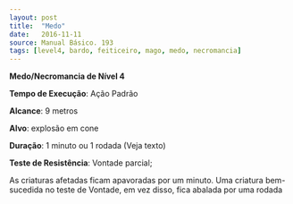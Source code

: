 ```yaml
---
layout: post
title:  "Medo"
date:   2016-11-11
source: Manual Básico. 193
tags: [level4, bardo, feiticeiro, mago, medo, necromancia]
---
```


**Medo/Necromancia de Nível 4**

**Tempo de Execução**: Ação Padrão

**Alcance**: 9 metros

**Alvo**: explosão em cone

**Duração**: 1 minuto ou 1 rodada (Veja texto)

**Teste de Resistência**: Vontade parcial;

As criaturas afetadas ficam apavoradas por um minuto. Uma criatura bem-sucedida no teste de Vontade, em vez disso, fica abalada por uma rodada